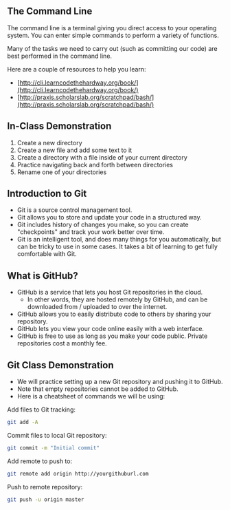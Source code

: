 ## The Command Line

The command line is a terminal giving you direct access to your operating system. You can enter simple commands to perform a variety of functions.

Many of the tasks we need to carry out (such as committing our code) are best performed in the command line.

Here are a couple of resources to help you learn:

- [http://cli.learncodethehardway.org/book/](http://cli.learncodethehardway.org/book/)
- [http://praxis.scholarslab.org/scratchpad/bash/](http://praxis.scholarslab.org/scratchpad/bash/)

## In-Class Demonstration
1. Create a new directory
2. Create a new file and add some text to it
3. Create a directory with a file inside of your current directory
4. Practice navigating back and forth between directories
5. Rename one of your directories

## Introduction to Git
- Git is a source control management tool.
- Git allows you to store and update your code in a structured way.
- Git includes history of changes you make, so you can create &quot;checkpoints&quot; and track your work better over time.
- Git is an intelligent tool, and does many things for you automatically, but can be tricky to use in some cases. It takes a bit of learning to get fully comfortable with Git.

## What is GitHub?
- GitHub is a service that lets you host Git repositories in the cloud.
	- In other words, they are hosted remotely by GitHub, and can be downloaded from / uploaded to over the internet.
- GitHub allows you to easily distribute code to others by sharing your repository.
- GitHub lets you view your code online easily with a web interface.
- GitHub is free to use as long as you make your code public.
Private repositories cost a monthly fee.

## Git Class Demonstration
- We will practice setting up a new Git repository and pushing it to GitHub.
- Note that empty repositories cannot be added to GitHub.
- Here is a cheatsheet of commands we will be using:

Add files to Git tracking:

```bash
git add -A
```

Commit files to local Git repository:

```bash
git commit -m "Initial commit"
```

Add remote to push to:

```bash
git remote add origin http://yourgithuburl.com
```

Push to remote repository:

```bash
git push -u origin master
```